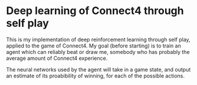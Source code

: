 # Deep learning of Connect4 through self play
This is my implementation of deep reinforcement learning through self play, applied to the game of Connect4. My goal (before starting) is to train an agent which can reliably beat or draw me, somebody who has probably the average amount of Connect4 experience.

The neural networks used by the agent will take in a game state, and output an estimate of its proabibility of winning, for
each of the possible actions.